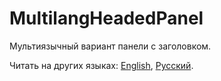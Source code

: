 # MultilangHeadedPanel

Мультиязычный вариант панели с заголовком.

Читать на других языках: [English](README.md), [Русский](README.ru.md).

